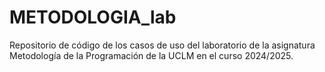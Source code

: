 # METODOLOGIA_lab
Repositorio de código de los casos de uso del laboratorio de la asignatura Metodología de la Programación de la UCLM en el curso 2024/2025.
